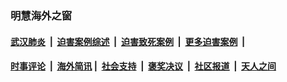 
### 明慧海外之窗

####  [武汉肺炎](indexes/365.md?t=07021000) &nbsp;|&nbsp;  [迫害案例综述](indexes/328.md?t=07021000) &nbsp;|&nbsp; [迫害致死案例](indexes/277.md?t=07021000)  &nbsp;|&nbsp; [更多迫害案例](indexes/81.md?t=07021000)  &nbsp;|&nbsp; 
####  [时事评论](indexes/19.md?t=07021000) &nbsp;|&nbsp; [海外简讯](indexes/245.md?t=07021000)&nbsp;|&nbsp;  [社会支持](indexes/140.md?t=07021000) &nbsp;|&nbsp; [褒奖决议](indexes/282.md?t=07021000) &nbsp;|&nbsp; [社区报道](indexes/91.md?t=07021000)  &nbsp;|&nbsp; [天人之间](indexes/78.md?t=07021000) 

